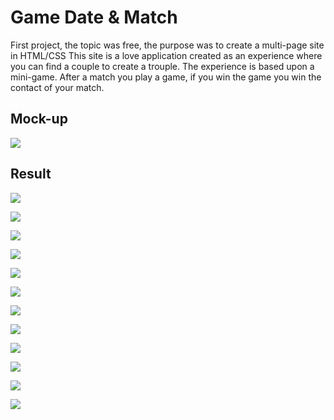 # Game Date & Match

First project, the topic was free, the purpose was to create a multi-page site in HTML/CSS
This site is a love application created as an experience where you can find a couple to create a trouple.
The experience is based upon a mini-game. After a match you play a game, if you win the game you win the contact of your match.

## Mock-up

![](/assets/img/README/figma.jpg)

## Result

![](/assets/img/README/screen_home.jpg)

![](/assets/img/README/screen_form.jpg)

![](/assets/img/README/screen_gallery_desk.jpg)

![](/assets/img/README/screen_gallery_mob.jpg)

![](/assets/img/README/screen_game.jpg)

![](/assets/img/README/screen_gameon.jpg)

![](/assets/img/README/screen_signup_mob.jpg)

![](/assets/img/README/screen_newprofil.jpg)

![](/assets/img/README/screen_payment.jpg)

![](/assets/img/README/screen_404.jpg)

![](/assets/img/README/screen_terms.jpg)

![](/assets/img/README/screen_staff_desk.jpg)
